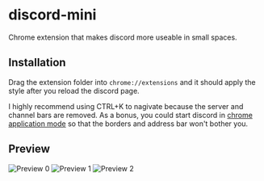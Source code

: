 # discord-mini
Chrome extension that makes discord more useable in small spaces.

## Installation
Drag the extension folder into `chrome://extensions` and it should apply the style after you reload the discord page. 

I highly recommend using CTRL+K to nagivate because the server and channel bars are removed. As a bonus, you could start discord in [chrome application mode](https://superuser.com/questions/33548/starting-google-chrome-in-application-mode) so that the borders and address bar won't bother you.

## Preview
![Preview 0](https://i.imgur.com/3QM8aA1.png)
![Preview 1](https://i.imgur.com/af4Il8k.png)
![Preview 2](https://i.imgur.com/vtGJnwy.png)
